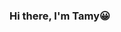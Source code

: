 ### Hi there, I'm Tamy😀

<!--
**tamyksu/tamyksu** is a ✨ _special_ ✨ repository because its `README.md` (this file) appears on your GitHub profile.

Here are some ideas to get you started:

- 🔭 I’m currently working on music social newtwork application
- 🌱 I’m currently learning software engineering- * I will graduate in 2022 *
- 👯 I’m looking to collaborate with curious pepole that instrested in web, application and data science
- 💬 Ask me about anything
- 📫 How to reach me: bellatamyksu@gmail.com
- 🎯 2021 Goals: 
    🔹 codewars - get 4500 honor
    🔹 fiverr - get experience programming with Pygame and offer to build games with pygame
    🔹 find programming position [web, android, python]
    
-->

